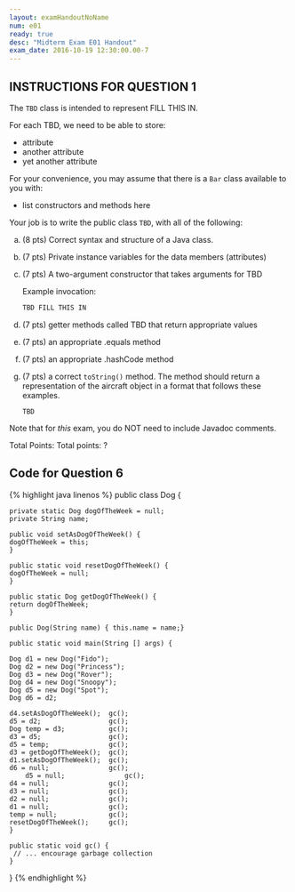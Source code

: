 ```yaml
---
layout: examHandoutNoName
num: e01
ready: true
desc: "Midterm Exam E01 Handout"
exam_date: 2016-10-19 12:30:00.00-7
---
```


## INSTRUCTIONS FOR QUESTION 1

The `TBD` class is intended to represent FILL THIS IN.

For each TBD, we need to be able to store:

* attribute
* another attribute
* yet another attribute

For your convenience, you may assume that there is a `Bar` class available to you with:

* list constructors and methods here

Your job is to write the public class `TBD`, with all of the following:

<style>
  div.enclosed-list-uses-lower-alpha ol li {
  list-style-type: lower-alpha;
  }
</style>

<div class="enclosed-list-uses-lower-alpha" markdown="1">

1. (8 pts) Correct syntax and structure of a Java class.
1. (7 pts) Private instance variables for the data members (attributes)
1. (7 pts) A two-argument constructor that takes arguments for TBD

   Example invocation:
   
   ```java
   TBD FILL THIS IN

   ```

1. (7 pts) getter methods called TBD that return appropriate values
1. (7 pts) an appropriate .equals method
1. (7 pts) an appropriate .hashCode method
1. (7 pts) a correct `toString()` method.  The method should return a representation of
    the aircraft object in a format that follows these examples.   

   ```
   TBD

   ```

   
</div>

Note that for *this* exam, you do NOT need to include Javadoc comments.

Total Points: <span class="pointCount">Total points: ?</span>

<h2 class="page-break-before">Code for Question 6</h2>

{% highlight java linenos %}
public class Dog {

    private static Dog dogOfTheWeek = null;
    private String name;

    public void setAsDogOfTheWeek() {
	dogOfTheWeek = this;
    }

    public static void resetDogOfTheWeek() {
	dogOfTheWeek = null;
    }

    public static Dog getDogOfTheWeek() {
	return dogOfTheWeek;
    }

    public Dog(String name) { this.name = name;}

    public static void main(String [] args) {

	Dog d1 = new Dog("Fido");
	Dog d2 = new Dog("Princess");
	Dog d3 = new Dog("Rover");
	Dog d4 = new Dog("Snoopy");
	Dog d5 = new Dog("Spot");
	Dog d6 = d2;
	
	d4.setAsDogOfTheWeek();  gc();    
	d5 = d2;                 gc();                   
	Dog temp = d3;           gc();             
	d3 = d5;                 gc();                   
	d5 = temp;               gc();                 
	d3 = getDogOfTheWeek();  gc();    
	d1.setAsDogOfTheWeek();  gc();    
	d6 = null;               gc();
        d5 = null;               gc();			
	d4 = null;               gc();                 
	d3 = null;               gc();                 
	d2 = null;               gc();                 
	d1 = null;               gc();                 
	temp = null;             gc();
	resetDogOfTheWeek();     gc();
    }                              

    public static void gc() {
     // ... encourage garbage collection
    }     

}
{% endhighlight %}
